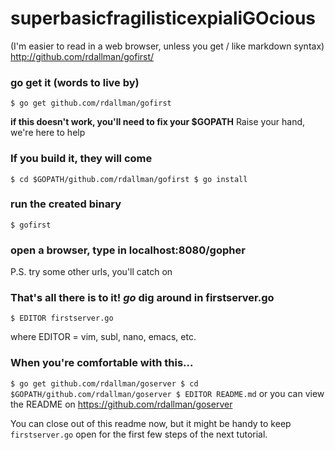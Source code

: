 # superbasicfragilisticexpialiGOcious

(I'm easier to read in a web browser, unless you get / like markdown syntax)
<http://github.com/rdallman/gofirst/>

### go get it (words to live by)

`
$ go get github.com/rdallman/gofirst
`

__if this doesn't work, you'll need to fix your $GOPATH__
Raise your hand, we're here to help

### If you build it, they will come

`
$ cd $GOPATH/github.com/rdallman/gofirst
$ go install
`

### run the created binary

`
$ gofirst
`

### open a browser, type in localhost:8080/gopher

P.S. try some other urls, you'll catch on

### That's all there is to it! _go_ dig around in firstserver.go

`
$ EDITOR firstserver.go
`

where EDITOR = vim, subl, nano, emacs, etc.

### When you're comfortable with this...

`
$ go get github.com/rdallman/goserver
$ cd $GOPATH/github.com/rdallman/goserver
$ EDITOR README.md
`
or you can view the README on <https://github.com/rdallman/goserver>

You can close out of this readme now, but it might be handy to keep `firstserver.go` open for
the first few steps of the next tutorial.
